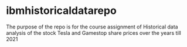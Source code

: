 # ibmhistoricaldatarepo
The purpose of the repo is for the course assignment of Historical data analysis of the stock Tesla and Gamestop share prices over the years till 2021
